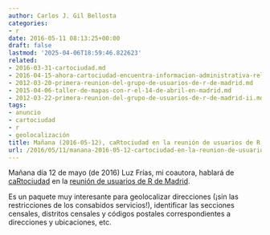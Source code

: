 ```yaml
---
author: Carlos J. Gil Bellosta
categories:
- r
date: 2016-05-11 08:13:25+00:00
draft: false
lastmod: '2025-04-06T18:59:46.822623'
related:
- 2016-03-31-cartociudad.md
- 2016-04-15-ahora-cartociudad-encuentra-informacion-administrativa-relativa-a-un-punto.md
- 2012-03-20-primera-reunion-del-grupo-de-usuarios-de-r-de-madrid.md
- 2015-04-06-taller-de-mapas-con-r-el-14-de-abril-en-madrid.md
- 2012-03-22-primera-reunion-del-grupo-de-usuarios-de-r-de-madrid-ii.md
tags:
- anuncio
- cartociudad
- r
- geolocalización
title: Mañana (2016-05-12), caRtociudad en la reunión de usuarios de R de Madrid
url: /2016/05/11/manana-2016-05-12-cartociudad-en-la-reunion-de-usuarios-de-r-de-madrid/
---
```


Mañana día 12 de mayo (de 2016) Luz Frías, mi coautora, hablará de [caRtociudad](https://datanalytics.com/2016/03/31/cartociudad/) en la [reunión de usuarios de R de Madrid](http://madrid.r-es.org/35-jueves-12-de-mayo-2016/).

Es un paquete muy interesante para geolocalizar direcciones (¡sin las restricciones de los consabidos servicios!), identificar las secciones censales, distritos censales y códigos postales correspondientes a direcciones y ubicaciones, etc.